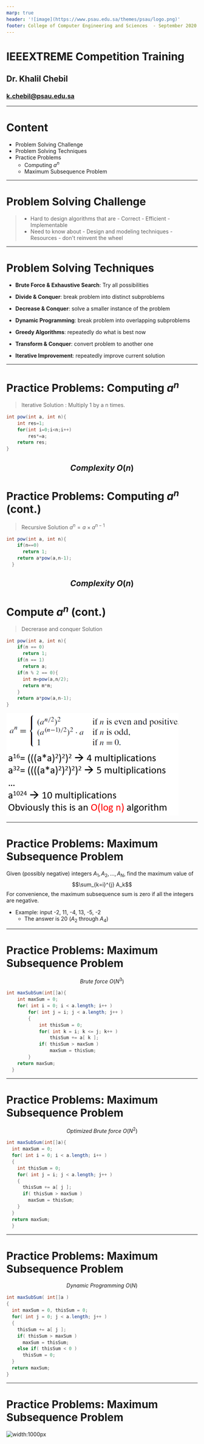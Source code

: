 ```yaml
---
marp: true
header: '![image](https://www.psau.edu.sa/themes/psau/logo.png)'
footer: College of Computer Engineering and Sciences  - September 2020
---
```


 # <!-- fit --> IEEEXTREME Competition Training 

## Dr. Khalil Chebil 
### <k.chebil@psau.edu.sa>
---
# Content
- Problem Solving Challenge
- Problem Solving Techniques
- Practice Problems
  - Computing $a^n$
  - Maximum Subsequence Problem
---
# Problem Solving Challenge
>- Hard to design algorithms that are 
    - Correct 
    - Efficient 
    - Implementable
>- Need to know about
    - Design and modeling techniques
    - Resources - don't reinvent the wheel

----
#
# Problem Solving Techniques

- **Brute Force & Exhaustive Search**: Try all possibilities 

- **Divide & Conquer**: break problem into distinct subproblems

- **Decrease & Conquer**: solve a smaller instance of the problem 

- **Dynamic Programming**: break problem into overlapping subproblems 

- **Greedy Algorithms**: repeatedly do what is best now

- **Transform & Conquer**: convert problem to another one

- **Iterative Improvement**: repeatedly improve current solution



----
# Practice Problems: Computing $a^n$ 
>Iterative Solution :
Multiply 1 by a n times.  
```java
int pow(int a, int n){
    int res=1;
    for(int i=0;i<n;i++)
        res*=a;
    return res;
}
```
$$Complexity ~ O(n)$$
----
#  Practice Problems: Computing $a^n$ (cont.)
>Recursive Solution 
  $a^n = a \times a^{n-1}$
```java
int pow(int a, int n){
    if(n==0)
      return 1;
    return a*pow(a,n-1);
  } 
```
$$Complexity ~ O(n)$$
----
#  Compute $a^n$ (cont.)
> Decrerase and conquer Solution
```java
int pow(int a, int n){
    if(n == 0)
      return 1;
    if(n == 1)
      return a;
    if(n % 2 == 0){
      int m=pow(a,n/2);
      return m*m;
    }  
    return a*pow(a,n-1);
}
```
![bg right 85%](./assets/fig1.PNG)

----
# Practice Problems: Maximum Subsequence Problem
Given (possibly negative) integers $A_1, A_2,\dots, A_N$, find the maximum value of
$$\sum_{k=i}^{j} A_k$$
For convenience, the maximum subsequence sum is zero if all the integers are negative.
- Example: input -2, 11, -4, 13, -5, -2
  - The answer is 20 ($A_2$ through $A_4$)

----
#
# Practice Problems: Maximum Subsequence Problem
$$Brute~force~ O(N^3)$$
```java
int maxSubSum(int[]a){
    int maxSum = 0; 
    for( int i = 0; i < a.length; i++ ) 
        for( int j = i; j < a.length; j++ ) 
        { 
            int thisSum = 0; 
            for( int k = i; k <= j; k++ ) 
                thisSum += a[ k ]; 
            if( thisSum > maxSum )
                maxSum = thisSum; 
        } 
    return maxSum; 
  }
````
----
#
# Practice Problems: Maximum Subsequence Problem
$$Optimized~Brute~force~ O(N^2)$$
```java
int maxSubSum(int[]a){
  int maxSum = 0; 
  for( int i = 0; i < a.length; i++ ) 
  { 
    int thisSum = 0; 
    for( int j = i; j < a.length; j++ ) 
    { 
      thisSum += a[ j ]; 
      if( thisSum > maxSum ) 
        maxSum = thisSum; 
    } 
  } 
  return maxSum; 
  }
````
----
#
# Practice Problems: Maximum Subsequence Problem
$$Dynamic~Programming~ O(N)$$
```java
int maxSubSum( int[]a ) 
{ 
  int maxSum = 0, thisSum = 0; 
  for( int j = 0; j < a.length; j++ ) 
  { 
    thisSum += a[ j ]; 
    if( thisSum > maxSum ) 
      maxSum = thisSum; 
    else if( thisSum < 0 ) 
      thisSum = 0; 
  } 
  return maxSum; 
} 
````
----
# Practice Problems: Maximum Subsequence Problem

![width:1000px](./assets/fig2.PNG)